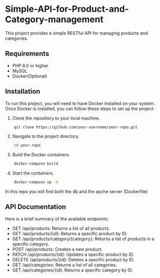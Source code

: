 # Simple-API-for-Product-and-Category-management

This project provides a simple RESTful API for managing products and categories.

## Requirements

- PHP 8.0 or higher
- MySQL
- Docker(Optional)

## Installation

To run this project, you will need to have Docker installed on your system. Once Docker is installed, you can follow these steps to set up the project:
1.  Clone the repository to your local machine.
``` bash
    git clone https://github.com/your-username/your-repo.git
```
2.  Navigate to the project directory.
``` bash
    cd your-repo
```
3.  Build the Docker containers.
``` bash
    docker-compose build
```
4. Start the containers.
``` bash
    docker-compose up -d
```
In this repo you will find both the db and the apche server (Dockerfile)

## API Documentation

Here is a brief summary of the available endpoints:

* GET /api/products: Returns a list of all products.
* GET /api/products/{id}: Returns a specific product by ID.
* GET /api/products/category/{category}: Returns a list of products in a specific category.
* POST /api/products: Creates a new product.
* PATCH /api/products/{id}: Updates a specific product by ID.
* DELETE /api/products/{id}: Deletes a specific product by ID.
* GET /api/categories: Returns a list of all categories.
* GET /api/categories/{id}: Returns a specific category by ID.



